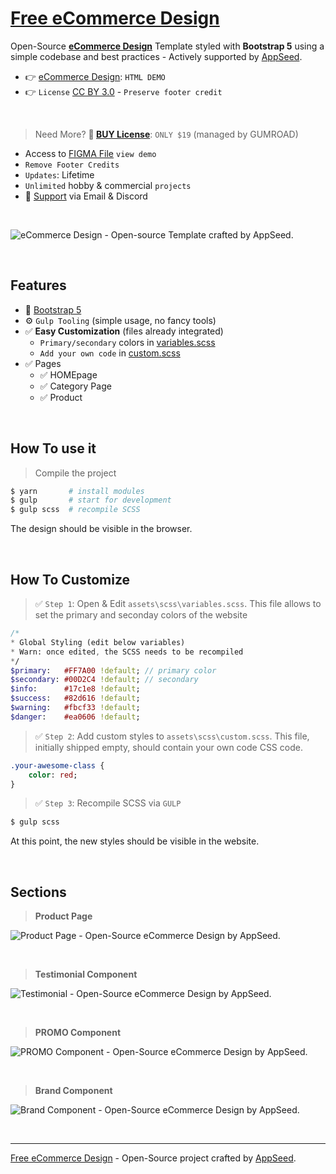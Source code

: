 # [Free eCommerce Design](https://github.com/app-generator/design-ecommerce)

Open-Source **[eCommerce Design](https://github.com/app-generator/design-ecommerce)** Template styled with **Bootstrap 5** using a simple codebase and best practices - Actively supported by [AppSeed](https://appseed.us/).

- 👉 [eCommerce Design](https://design-ecommerce.appseed-srv1.com/): `HTML DEMO`
- 👉 `License` [CC BY 3.0](./LICENSE.md) - `Preserve footer credit`

<br />

> Need More? **🛒 [BUY License](https://appseed.gumroad.com/l/design-ecommerce)**: `ONLY $19` (managed by GUMROAD) 

- Access to [FIGMA File](https://bit.ly/figma-ecommerce) `view demo`
- `Remove Footer Credits`
- `Updates`: Lifetime
- `Unlimited` hobby & commercial `projects` 
- 🚀 [Support](https://appseed.us/support/) via Email & Discord

<br />

![eCommerce Design - Open-source Template crafted by AppSeed.](https://user-images.githubusercontent.com/51070104/222493888-99585696-212e-4f53-9366-b73e01e72582.gif)

<br />

## Features

- 🚀 [Bootstrap 5](https://www.admin-dashboards.com/bootstrap-5-templates/) 
- ⚙️ `Gulp Tooling` (simple usage, no fancy tools)
- ✅ **Easy Customization** (files already integrated)
  - `Primary/secondary` colors in [variables.scss](https://github.com/app-generator/design-ecommerce/blob/main/assets/scss/variables.scss)
  - `Add your own code` in [custom.scss](https://github.com/app-generator/design-ecommerce/blob/main/assets/scss/custom.scss)
- ✅ Pages
  - ✅ HOMEpage
  - ✅ Category Page
  - ✅ Product  

<br />

## How To use it

> Compile the project

```bash
$ yarn       # install modules
$ gulp       # start for development
$ gulp scss  # recompile SCSS
```

The design should be visible in the browser.

<br />

## How To Customize 

> ✅ `Step 1`: Open & Edit `assets\scss\variables.scss`. This file allows to set the primary and seconday colors of the website

```sass
/*
* Global Styling (edit below variables) 
* Warn: once edited, the SCSS needs to be recompiled
*/
$primary:   #FF7A00 !default; // primary color
$secondary: #00D2C4 !default; // secondary
$info:      #17c1e8 !default; 
$success:   #82d616 !default;
$warning:   #fbcf33 !default;
$danger:    #ea0606 !default;
```

> ✅ `Step 2`: Add custom styles to `assets\scss\custom.scss`. This file, initially shipped empty, should contain your own code CSS code.

```sass
.your-awesome-class {
    color: red;
}
```

> ✅ `Step 3`: Recompile SCSS via `GULP`

```bash
$ gulp scss
```

At this point, the new styles should be visible in the website.

<br />

## Sections

> **Product Page**

![Product Page - Open-Source eCommerce Design by AppSeed.](https://user-images.githubusercontent.com/51070104/222496040-57f61809-d11a-407f-a977-f558489a3d7f.jpg)

<br />

> **Testimonial Component**

![Testimonial - Open-Source eCommerce Design by AppSeed.](https://user-images.githubusercontent.com/51070104/222496235-f231562f-eaf6-4195-a5a2-5cbb2b0a584c.jpg)

<br />

> **PROMO Component**

![PROMO Component - Open-Source eCommerce Design by AppSeed.](https://user-images.githubusercontent.com/51070104/222496393-48f52793-7125-46f2-b5f6-2bc7a7e3b9e5.jpg)

<br />

> **Brand Component**

![Brand Component - Open-Source eCommerce Design by AppSeed.](https://user-images.githubusercontent.com/51070104/222496561-e5a8be78-f414-4b5f-afe7-439bb058a699.jpg)

<br />

--- 
[Free eCommerce Design](https://github.com/app-generator/design-ecommerce) - Open-Source project crafted by [AppSeed](https://appseed.us/).
